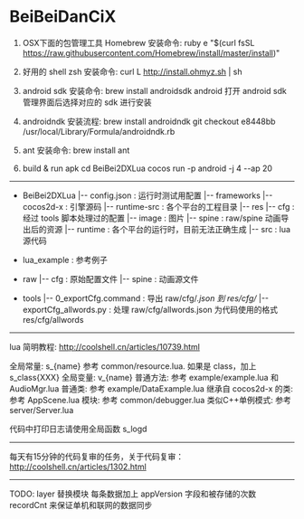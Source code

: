 BeiBeiDanCiX
============

1. OSX下面的包管理工具 Homebrew
安装命令:
    ruby ­e "$(curl ­fsSL https://raw.githubusercontent.com/Homebrew/install/master/install)"

2. 好用的 shell zsh
安装命令:
    curl ­L http://install.ohmyz.sh | sh

3. android sdk
安装命令:
    brew install android­sdk
    android
打开 android sdk 管理界面后选择对应的 sdk 进行安装

3. android­ndk
安装流程:
    brew install android­ndk
    git checkout e8448bb /usr/local/Library/Formula/android­ndk.rb

4. ant
安装命令:
    brew install ant

5. build & run apk
    cd BeiBei2DXLua
    cocos run -p android -j 4 --ap 20

----------------------------------------------------------------------------------------

- BeiBei2DXLua
    |-- config.json : 运行时测试用配置
    |-- frameworks
        |-- cocos2d-x : 引擎源码
        |-- runtime-src : 各个平台的工程目录
    |-- res
        |-- cfg : 经过 tools 脚本处理过的配置
        |-- image : 图片
        |-- spine : raw/spine 动画导出后的资源
    |-- runtime : 各个平台的运行时，目前无法正确生成
    |-- src : lua 源代码

- lua_example : 参考例子

- raw
    |-- cfg : 原始配置文件
    |-- spine : 动画源文件

- tools
    |-- 0_exportCfg.command : 导出 raw/cfg/*.json 到 res/cfg/*
    |-- exportCfg_allwords.py : 处理 raw/cfg/allwords.json 为代码使用的格式 res/cfg/allwords

----------------------------------------------------------------------------------------

lua 简明教程: http://coolshell.cn/articles/10739.html

全局常量:  s_{name} 参考 common/resource.lua. 如果是 class，加上 s_class{XXX}
全局变量:  v_{name}
普通方法: 参考 example/example.lua 和 AudioMgr.lua
普通类: 参考 example/DataExample.lua
继承自 cocos2d-x 的类: 参考 AppScene.lua
模块: 参考 common/debugger.lua
类似C++单例模式: 参考 server/Server.lua

代码中打印日志请使用全局函数 s_logd

----------------------------------------------------------------------------------------

每天有15分钟的代码复审的任务，关于代码复审：http://coolshell.cn/articles/1302.html

----------------------------------------------------------------------------------------

TODO:
layer 替换模块
每条数据加上 appVersion 字段和被存储的次数 recordCnt 来保证单机和联网的数据同步
